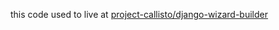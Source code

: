 this code used to live at [project-callisto/django-wizard-builder](https://github.com/project-callisto/callisto-core/tree/master/callisto_core/wizard_builder)
